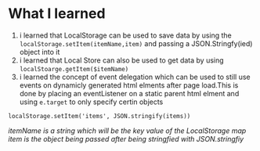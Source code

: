 # What I learned
1. i learned that LocalStorage can be used to save data by using the ` localStorage.setItem(itemName,item) ` and passing a JSON.Stringfy(ied) object into it
2. i learned that Local Store can also be used to get data by using ` localStoarge.getItem($itemName) `
3. i learned the concept of event delegation which can be used to still use events on dynamicly generated html elments after page load.This is done by placing an eventListener on a static parent html elment and using ` e.target ` to only specify certin objects

``` 
localStorage.setItem('items', JSON.stringify(items))
```
*itemName is a string which will be the key value of the LocalStorage map*
*item is the object being passed after being stringfied with JSON.stringfiy*